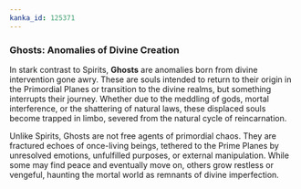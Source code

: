 ```yaml
---
kanka_id: 125371
---
```


### Ghosts: Anomalies of Divine Creation

In stark contrast to Spirits, **Ghosts**
are anomalies born from divine intervention gone awry. These are souls
intended to return to their origin in the Primordial Planes or
transition to the divine realms, but something interrupts their journey.
Whether due to the meddling of gods, mortal interference, or the
shattering of natural laws, these displaced souls become trapped in
limbo, severed from the natural cycle of reincarnation.

Unlike
Spirits, Ghosts are not free agents of primordial chaos. They are
fractured echoes of once-living beings, tethered to the Prime Planes by
unresolved emotions, unfulfilled purposes, or external manipulation.
While some may find peace and eventually move on, others grow restless
or vengeful, haunting the mortal world as remnants of divine
imperfection.